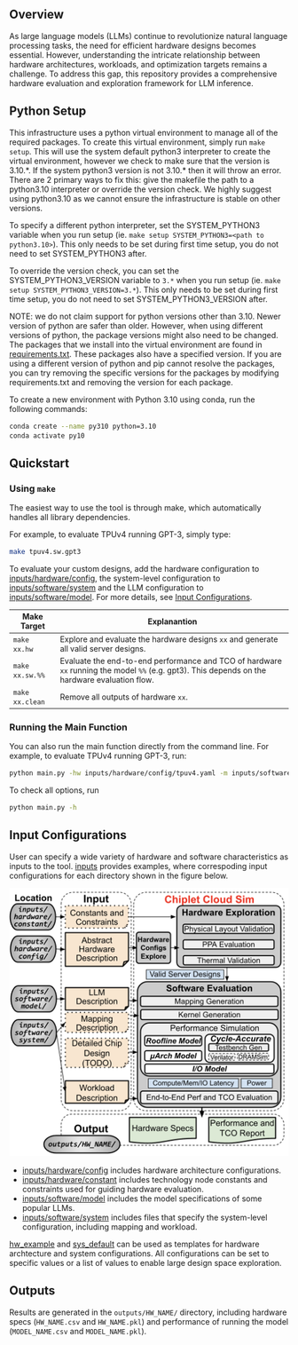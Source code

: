 ## Overview

As large language models (LLMs) continue to revolutionize natural language processing tasks, the need for efficient hardware designs becomes essential. However, understanding the intricate relationship between hardware architectures, workloads, and optimization targets remains a challenge. To address this gap, this repository provides a comprehensive hardware evaluation and exploration framework for LLM inference.

## Python Setup

This infrastructure uses a python virtual environment to manage all of the required packages. To create this virtual environment, simply run `make setup`. This will use the system default python3 interpreter to create the virtual environment, however we check to make sure that the version is 3.10.\*. If the system python3 version is not 3.10.\* then it will throw an error. There are 2 primary ways to fix this: give the makefile the path to a python3.10 interpreter or override the version check. We highly suggest using python3.10 as we cannot ensure the infrastructure is stable on other versions.

To specify a different python interpreter, set the SYSTEM_PYTHON3 variable when you run setup (ie. `make setup SYSTEM_PYTHON3=<path to python3.10>`). This only needs to be set during first time setup, you do not need to set SYSTEM_PYTHON3 after.

To override the version check, you can set the SYSTEM_PYTHON3_VERSION variable to `3.*` when you run setup (ie. `make setup SYSTEM_PYTHON3_VERSION=3.*`). This only needs to be set during first time setup, you do not need to set SYSTEM_PYTHON3_VERSION after.

NOTE: we do not claim support for python versions other than 3.10. Newer version of python are safer than older. However, when using different versions of python, the package versions might also need to be changed. The packages that we install into the virtual environment are found in [requirements.txt](./requirements.txt). These packages also have a specified version. If you are using a different version of python and pip cannot resolve the packages, you can try removing the specific versions for the packages by modifying requirements.txt and removing the version for each package.

To create a new environment with Python 3.10 using conda, run the following commands:
```sh
conda create --name py310 python=3.10
conda activate py10
```

## Quickstart

### Using `make`
The easiest way to use the tool is through make, which automatically handles all library dependencies.

For example, to evaluate TPUv4 running GPT-3, simply type:
```sh
make tpuv4.sw.gpt3
```

To evaluate your custom designs, add the hardware configuration to [inputs/hardware/config](inputs/hardware/config/), the system-level configuration to [inputs/software/system](inputs/software/system/) and the LLM configuration to [inputs/software/model](inputs/software/model/). 
For more details, see [Input Configurations](#input-configurations).

| Make Target  | Explanantion|
|----------------|-|
| `make xx.hw`  | Explore and evaluate the hardware designs `xx` and generate all valid server designs. |
| `make xx.sw.%%`  | Evaluate the end-to-end performance and TCO of hardware `xx` running the model `%%` (e.g. gpt3). This depends on the hardware evaluation flow. |
| `make xx.clean`  | Remove all outputs of hardware `xx`. |

### Running the Main Function
You can also run the main function directly from the command line. For example, to evaluate TPUv4 running GPT-3, run:
```sh
python main.py -hw inputs/hardware/config/tpuv4.yaml -m inputs/software/model/gpt3.yaml
```

To check all options, run
```sh
python main.py -h
```

## Input Configurations

User can specify a wide variety of hardware and software characteristics as inputs to the tool.
[inputs](./inputs/) provides examples, where correspoding input configurations for each directory shown in the figure below.

![Flow](docs/flow.png)

- [inputs/hardware/config](./inputs/hardware/config/) includes hardware architecture configurations. 
- [inputs/hardware/constant](./inputs/hardware/constant/) includes technology node constants and constraints used for guiding hardware evaluation.
- [inputs/software/model](./inputs/software/model/) includes the model specifications of some popular LLMs.
- [inputs/software/system](./inputs/software/system/) includes files that specify the system-level configuration, including mapping and workload.

[hw_example](./inputs/hardware/config/hw_example.yaml) and [sys_default](./inputs/software/system/sys_default.yaml) can be used as templates for hardware archtecture and system configurations.
All configurations can be set to specific values or a list of values to enable large design space exploration.

## Outputs
Results are generated in the `outputs/HW_NAME/` directory, including hardware specs (`HW_NAME.csv` and `HW_NAME.pkl`) and performance of running the model (`MODEL_NAME.csv` and `MODEL_NAME.pkl`).